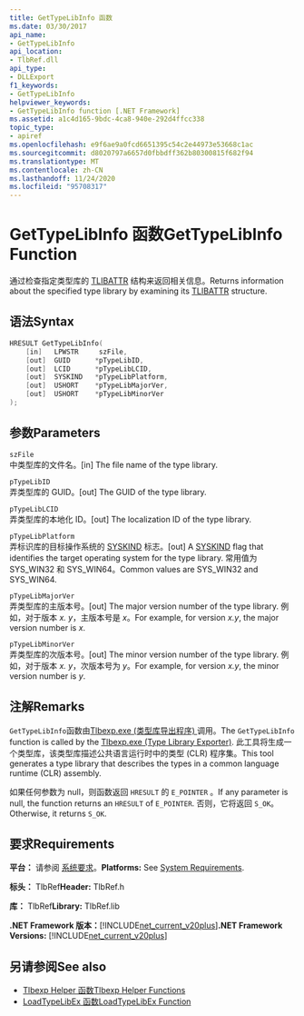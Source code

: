 ```yaml
---
title: GetTypeLibInfo 函数
ms.date: 03/30/2017
api_name:
- GetTypeLibInfo
api_location:
- TlbRef.dll
api_type:
- DLLExport
f1_keywords:
- GetTypeLibInfo
helpviewer_keywords:
- GetTypeLibInfo function [.NET Framework]
ms.assetid: a1c4d165-9bdc-4ca8-940e-292d4ffcc338
topic_type:
- apiref
ms.openlocfilehash: e9f6ae9a0fcd6651395c54c2e44973e53668c1ac
ms.sourcegitcommit: d8020797a6657d0fbbdff362b80300815f682f94
ms.translationtype: MT
ms.contentlocale: zh-CN
ms.lasthandoff: 11/24/2020
ms.locfileid: "95708317"
---
```

# <a name="gettypelibinfo-function"></a><span data-ttu-id="061ca-102">GetTypeLibInfo 函数</span><span class="sxs-lookup"><span data-stu-id="061ca-102">GetTypeLibInfo Function</span></span>

<span data-ttu-id="061ca-103">通过检查指定类型库的 [TLIBATTR](/windows/win32/api/oaidl/ns-oaidl-tlibattr) 结构来返回相关信息。</span><span class="sxs-lookup"><span data-stu-id="061ca-103">Returns information about the specified type library by examining its [TLIBATTR](/windows/win32/api/oaidl/ns-oaidl-tlibattr) structure.</span></span>  
  
## <a name="syntax"></a><span data-ttu-id="061ca-104">语法</span><span class="sxs-lookup"><span data-stu-id="061ca-104">Syntax</span></span>  
  
```cpp  
HRESULT GetTypeLibInfo(  
    [in]   LPWSTR     szFile,  
    [out]  GUID      *pTypeLibID,  
    [out]  LCID      *pTypeLibLCID,  
    [out]  SYSKIND   *pTypeLibPlatform,  
    [out]  USHORT    *pTypeLibMajorVer,  
    [out]  USHORT    *pTypeLibMinorVer  
);  
```  
  
## <a name="parameters"></a><span data-ttu-id="061ca-105">参数</span><span class="sxs-lookup"><span data-stu-id="061ca-105">Parameters</span></span>  

 `szFile`  
 <span data-ttu-id="061ca-106">中类型库的文件名。</span><span class="sxs-lookup"><span data-stu-id="061ca-106">[in] The file name of the type library.</span></span>  
  
 `pTypeLibID`  
 <span data-ttu-id="061ca-107">弄类型库的 GUID。</span><span class="sxs-lookup"><span data-stu-id="061ca-107">[out] The GUID of the type library.</span></span>  
  
 `pTypeLibLCID`  
 <span data-ttu-id="061ca-108">弄类型库的本地化 ID。</span><span class="sxs-lookup"><span data-stu-id="061ca-108">[out] The localization ID of the type library.</span></span>  
  
 `pTypeLibPlatform`  
 <span data-ttu-id="061ca-109">弄标识库的目标操作系统的 [SYSKIND](/windows/win32/api/oaidl/ne-oaidl-syskind) 标志。</span><span class="sxs-lookup"><span data-stu-id="061ca-109">[out] A [SYSKIND](/windows/win32/api/oaidl/ne-oaidl-syskind) flag that identifies the target operating system for the type library.</span></span> <span data-ttu-id="061ca-110">常用值为 SYS_WIN32 和 SYS_WIN64。</span><span class="sxs-lookup"><span data-stu-id="061ca-110">Common values are SYS_WIN32 and SYS_WIN64.</span></span>  
  
 `pTypeLibMajorVer`  
 <span data-ttu-id="061ca-111">弄类型库的主版本号。</span><span class="sxs-lookup"><span data-stu-id="061ca-111">[out] The major version number of the type library.</span></span> <span data-ttu-id="061ca-112">例如，对于版本 *x. y*，主版本号是 *x*。</span><span class="sxs-lookup"><span data-stu-id="061ca-112">For example, for version *x.y*, the major version number is *x*.</span></span>  
  
 `pTypeLibMinorVer`  
 <span data-ttu-id="061ca-113">弄类型库的次版本号。</span><span class="sxs-lookup"><span data-stu-id="061ca-113">[out] The minor version number of the type library.</span></span> <span data-ttu-id="061ca-114">例如，对于版本 *x. y*，次版本号为 *y*。</span><span class="sxs-lookup"><span data-stu-id="061ca-114">For example, for version *x.y*, the minor version number is *y*.</span></span>  
  
## <a name="remarks"></a><span data-ttu-id="061ca-115">注解</span><span class="sxs-lookup"><span data-stu-id="061ca-115">Remarks</span></span>  

 <span data-ttu-id="061ca-116">`GetTypeLibInfo`函数由[Tlbexp.exe (类型库导出程序) ](../../tools/tlbexp-exe-type-library-exporter.md)调用。</span><span class="sxs-lookup"><span data-stu-id="061ca-116">The `GetTypeLibInfo` function is called by the [Tlbexp.exe (Type Library Exporter)](../../tools/tlbexp-exe-type-library-exporter.md).</span></span> <span data-ttu-id="061ca-117">此工具将生成一个类型库，该类型库描述公共语言运行时中的类型 (CLR) 程序集。</span><span class="sxs-lookup"><span data-stu-id="061ca-117">This tool generates a type library that describes the types in a common language runtime (CLR) assembly.</span></span>  
  
 <span data-ttu-id="061ca-118">如果任何参数为 null，则函数返回 `HRESULT` 的 `E_POINTER` 。</span><span class="sxs-lookup"><span data-stu-id="061ca-118">If any parameter is null, the function returns an `HRESULT` of `E_POINTER`.</span></span> <span data-ttu-id="061ca-119">否则，它将返回 `S_OK`。</span><span class="sxs-lookup"><span data-stu-id="061ca-119">Otherwise, it returns `S_OK`.</span></span>  
  
## <a name="requirements"></a><span data-ttu-id="061ca-120">要求</span><span class="sxs-lookup"><span data-stu-id="061ca-120">Requirements</span></span>  

 <span data-ttu-id="061ca-121">**平台：** 请参阅 [系统要求](../../get-started/system-requirements.md)。</span><span class="sxs-lookup"><span data-stu-id="061ca-121">**Platforms:** See [System Requirements](../../get-started/system-requirements.md).</span></span>  
  
 <span data-ttu-id="061ca-122">**标头：** TlbRef</span><span class="sxs-lookup"><span data-stu-id="061ca-122">**Header:** TlbRef.h</span></span>  
  
 <span data-ttu-id="061ca-123">**库：** TlbRef</span><span class="sxs-lookup"><span data-stu-id="061ca-123">**Library:** TlbRef.lib</span></span>  
  
 <span data-ttu-id="061ca-124">**.NET Framework 版本：**[!INCLUDE[net_current_v20plus](../../../../includes/net-current-v20plus-md.md)]</span><span class="sxs-lookup"><span data-stu-id="061ca-124">**.NET Framework Versions:** [!INCLUDE[net_current_v20plus](../../../../includes/net-current-v20plus-md.md)]</span></span>  
  
## <a name="see-also"></a><span data-ttu-id="061ca-125">另请参阅</span><span class="sxs-lookup"><span data-stu-id="061ca-125">See also</span></span>

- [<span data-ttu-id="061ca-126">Tlbexp Helper 函数</span><span class="sxs-lookup"><span data-stu-id="061ca-126">Tlbexp Helper Functions</span></span>](index.md)
- [<span data-ttu-id="061ca-127">LoadTypeLibEx 函数</span><span class="sxs-lookup"><span data-stu-id="061ca-127">LoadTypeLibEx Function</span></span>](/previous-versions/windows/desktop/api/oleauto/nf-oleauto-loadtypelibex)
